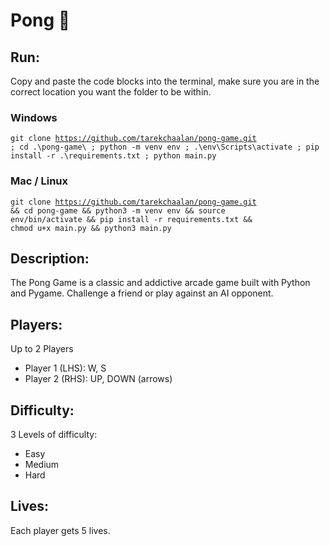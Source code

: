 # Pong 🏓

## Run:

Copy and paste the code blocks into the terminal, make sure you are in the correct location you want the folder to be within.

### Windows
<code>git clone https://github.com/tarekchaalan/pong-game.git ; cd .\pong-game\ ; python -m venv env ; .\env\Scripts\activate ; pip install -r .\requirements.txt ; python main.py</code>

### Mac / Linux
<code>git clone https://github.com/tarekchaalan/pong-game.git && cd pong-game && python3 -m venv env && source env/bin/activate && pip install -r requirements.txt && chmod u+x main.py && python3 main.py</code>

## Description:

The Pong Game is a classic and addictive arcade game built with Python and Pygame. Challenge a friend or play against an AI opponent. 

## Players:

Up to 2 Players

- Player 1 (LHS): W, S
- Player 2 (RHS): UP, DOWN (arrows)

## Difficulty:

3 Levels of difficulty:

- Easy
- Medium
- Hard

## Lives:

Each player gets 5 lives.
